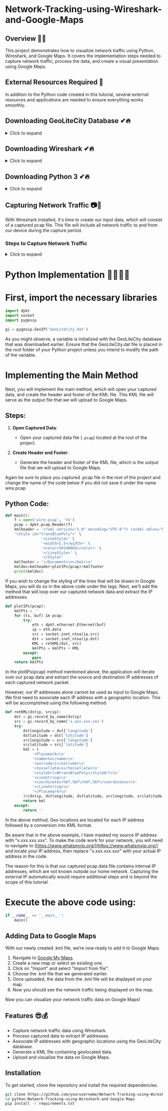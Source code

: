 # Network-Tracking-using-Wireshark-and-Google-Maps

## Overview 👀🎯
This project demonstrates how to visualize network traffic using Python, Wireshark, and Google Maps. It covers the implementation steps needed to capture network traffic, process the data, and create a visual presentation using Google Maps.

## External Resources Required 👀
In addition to the Python code created in this tutorial, several external resources and applications are needed to ensure everything works smoothly.


## Downloading GeoLiteCity Database ✔🔥
<details>
  <summary>Click to expand</summary>
  
First, you will need to download the GeoLiteCity database. This database is used to translate an IP address into a geolocation (longitude & latitude).

### Steps to Download 🔥❗

1. **Access the Database**:
   - Visit the [GeoLiteCity Database GitHub repository](https://github.com/mbcc2006/GeoLiteCity-data).

2. **Download the Database**:
   - Clone the repository or download the ZIP file.
   ```bash
   git clone https://github.com/mbcc2006/GeoLiteCity-data.git

3. **Integrate with Your Project**:
    - Ensure the GeoLiteCity database files are accessible from your project. You will use these files to translate IP addresses into geolocation coordinates.      
</details>

## Downloading Wireshark ✔🔥
<details>
  <summary>Click to expand</summary>
  
In addition to the GeoLiteCity database, you will also need the Wireshark application to capture network traffic on your device. The captured traffic will serve as input to our Python script and will be visualized using Google Maps.


### Steps to Download and Install Wireshark 🔥❗

1. **Access the Wireshark Website**:
   - Visit the [Wireshark download page](https://www.wireshark.org/).

2. **Download Wireshark**:
   - Choose the appropriate version for your operating system (Windows, macOS, Linux).
   
3. **Configure Wireshark**:
   - Open Wireshark and configure it to capture network traffic on your desired network interface.
   - Start capturing traffic and save the capture file for use with your Python script.

With Wireshark installed and configured, you can capture the network traffic data that will be processed and visualized using Google Maps in the subsequent steps of the readme.
</details>

## Downloading Python 3 ✔🔥
<details>
  <summary>Click to expand</summary>
  
The final resource you'll need is Python 3, required to run and compile the code in this tutorial. If you do not already have Python installed on your device, you can download it from the official Python website.

### Steps to Download and Install Python 3 🔥❗

1. **Access the Python Website**:
   - Visit the [official Python download page](https://www.python.org/downloads/).

2. **Download Python 3**:
   - Choose the latest version of Python 3.x for your operating system (Windows, macOS, Linux).
   - Download the installer and follow the installation instructions provided.

3. **Verify the Installation**:
   - Open a terminal or command prompt.
   - Run the following command to verify that Python 3 is installed correctly:
     ```bash
     python3 --version
     ```
   - Ensure the version displayed is Python 3.x.x.

With Python 3 installed on your device, you will be ready to compile and run the Python scripts provided in this readme to process and visualize network traffic data using Google Maps.
</details>

## Capturing Network Traffic 📷📸
With Wireshark installed, it's time to create our input data, which will consist of a captured pcap file. This file will include all network traffic to and from our device during the capture period.

### Steps to Capture Network Traffic
<details>
  <summary>Click to expand</summary>
  
1. **Open Wireshark**:
   - Launch the Wireshark application on your device.

2. **Select a Network Interface**:
   - Choose the network interface you want to capture traffic from (e.g., Wi-Fi, Ethernet).
   - Double-click on the interface to start capturing.
  
     <div> 
       <img src="https://img.shields.io/badge/-Microsoft_Sentinel-0078D4?&style=for-the-badge&logo=Microsoft&logoColor=white" /> 
     </div>

When selecting an interface, Wireshark automatically starts a new capture, which is why you immediately get prompted with network traffic.

3. **Start Capturing Traffic**:
   - Wireshark will begin capturing all network traffic on the selected interface.
   - Perform the network activities you want to monitor during this capture period.

     <div> 
       <img src="https://img.shields.io/badge/-Microsoft_Sentinel-0078D4?&style=for-the-badge&logo=Microsoft&logoColor=white" /> 
     </div>

4. **Stop the Capture**:
   - After you have captured sufficient data, click on the red square (Stop) button in Wireshark to stop the capture.

Once the capture has been stopped you need to export the captured data in pcap format, this can be done by clicking File -> Export Specified Packets.
      <div> 
         <img src="https://img.shields.io/badge/-Microsoft_Sentinel-0078D4?&style=for-the-badge&logo=Microsoft&logoColor=white" /> 
      </div>

5. **Save the Capture File**:
   - Go to `File > Save As` and choose a location to save the captured data.
   - Save the file with a `wire.pcap` extension.

     <div> 
       <img src="https://img.shields.io/badge/-Microsoft_Sentinel-0078D4?&style=for-the-badge&logo=Microsoft&logoColor=white" /> 
     </div>
     
This pcap file will serve as the input for our Python script and will be the data displayed on Google Maps in the subsequent steps of the readme.
</details>

# Python Implementation 👩‍💻👨‍💻
# First, import the necessary libraries

```python
import dpkt
import socket
import pygeoip

gi = pygeoip.GeoIP('GeoLiteCity.dat')
```

As you might observe, a variable is initialized with the GeoLiteCity database that was downloaded earlier. Ensure that the GeoLiteCity.dat file is placed in the root folder of your Python project unless you intend to modify the path of the variable.

# Implementing the Main Method
Next, you will implement the main method, which will open your captured data, and create the header and footer of the KML file. This KML file will serve as the output file that we will upload to Google Maps.

## Steps:

1. **Open Captured Data**:
   - Open your captured data file (`.pcap`) located at the root of the project.

2. **Create Header and Footer**:
   - Generate the header and footer of the KML file, which is the output file that we will upload to Google Maps.
  
Again be sure to place you captured .pcap file in the root of the project and change the name of the code below if you did not save it under the name wire.pcap

## Python Code:

```python
def main():
    f = open('wire.pcap', 'rb')
    pcap = dpkt.pcap.Reader(f)
    kmlheader = '<?xml version="1.0" encoding="UTF-8"?> \n<kml xmlns="http://www.opengis.net/kml/2.2">\n<Document>\n'\
    '<Style id="transBluePoly">' \
                '<LineStyle>' \
                '<width>1.5</width>' \
                '<color>501400E6</color>' \
                '</LineStyle>' \
                '</Style>'
    kmlfooter = '</Document>\n</kml>\n'
    kmldoc=kmlheader+plotIPs(pcap)+kmlfooter
    print(kmldoc)
```
If you wish to change the styling of the lines that will be drawn in Google Maps, you will do so in the above code under the <style></style> tags.
Next, we'll add the method that will loop over our captured network data and extract the IP addresses.

```python
def plotIPs(pcap):
    kmlPts = ''
    for (ts, buf) in pcap:
        try:
            eth = dpkt.ethernet.Ethernet(buf)
            ip = eth.data
            src = socket.inet_ntoa(ip.src)
            dst = socket.inet_ntoa(ip.dst)
            KML = retKML(dst, src)
            kmlPts = kmlPts + KML
        except:
            pass
    return kmlPts
```

In the plotIPs(pcap) method mentioned above, the application will iterate over our pcap data and extract the source and destination IP addresses of each captured network packet.

However, our IP addresses alone cannot be used as input to Google Maps. We first need to associate each IP address with a geographic location. This will be accomplished using the following method:

```python
def retKML(dstip, srcip):
    dst = gi.record_by_name(dstip)
    src = gi.record_by_name('x.xxx.xxx.xxx')
    try:
        dstlongitude = dst['longitude']
        dstlatitude = dst['latitude']
        srclongitude = src['longitude']
        srclatitude = src['latitude']
        kml = (
            '<Placemark>\n'
            '<name>%s</name>\n'
            '<extrude>1</extrude>\n'
            '<tessellate>1</tessellate>\n'
            '<styleUrl>#transBluePoly</styleUrl>\n'
            '<LineString>\n'
            '<coordinates>%6f,%6f\n%6f,%6f</coordinates>\n'
            '</LineString>\n'
            '</Placemark>\n'
        )%(dstip, dstlongitude, dstlatitude, srclongitude, srclatitude)
        return kml
    except:
        return ''
```
In the above method, Geo locations are located for each IP address followed by a conversion into KML format.

Be aware that in the above example, I have masked my source IP address with "x.xxx.xxx.xxx". To make the code work for your network, you will need to navigate to [https://www.whatsmyip.org/](https://www.whatsmyip.org/) and locate your IP address, then replace "x.xxx.xxx.xxx" with your actual IP address in the code.

The reason for this is that our captured pcap data file contains internal IP addresses, which are not known outside our home network. Capturing the external IP automatically would require additional steps and is beyond the scope of this tutorial.

# Execute the above code using:

```python
if __name__ == '__main__':
    main()
```

## Adding Data to Google Maps

With our newly created .kml file, we’re now ready to add it to Google Maps. 

1. Navigate to [Google My Maps](https://www.google.com/mymaps).
2. Create a new map or select an existing one.
3. Click on "Import" and select "Import from file".
4. Choose the .kml file that we generated earlier.
5. Once uploaded, the data from the .kml file will be displayed on your map.
6. Now you should see the network traffic being displayed on the map.

Now you can visualize your network traffic data on Google Maps!


## Features 😎💰
- Capture network traffic data using Wireshark.
- Process captured data to extract IP addresses.
- Associate IP addresses with geographic locations using the GeoLiteCity database.
- Generate a KML file containing geolocated data.
- Upload and visualize the data on Google Maps.


## Installation
To get started, clone the repository and install the required dependencies.

```bash
git clone https://github.com/yourusername/Network-Tracking-using-Wireshark-and-Google-Maps.git
cd python-Network-Tracking-using-Wireshark-and-Google-Maps
pip install -r requirements.txt
